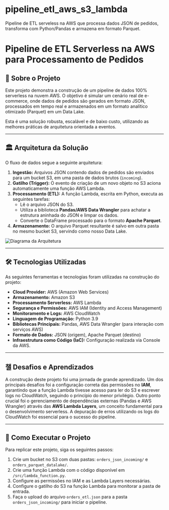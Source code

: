 # pipeline_etl_aws_s3_lambda
Pipeline de ETL serveless na AWS que processa dados JSON de pedidos, transforma com Python/Pandas e armazena em formato Parquet.
# Pipeline de ETL Serverless na AWS para Processamento de Pedidos

## 📖 Sobre o Projeto

Este projeto demonstra a construção de um pipeline de dados 100% serverless na nuvem AWS. O objetivo é simular um cenário real de e-commerce, onde dados de pedidos são gerados em formato JSON, processados em tempo real e armazenados em um formato analítico otimizado (Parquet) em um Data Lake.

Esta é uma solução robusta, escalável e de baixo custo, utilizando as melhores práticas de arquitetura orientada a eventos.

---

## 🏛️ Arquitetura da Solução

O fluxo de dados segue a seguinte arquitetura:

1. **Ingestão:** Arquivos JSON contendo dados de pedidos são enviados para um bucket S3, em uma pasta de dados brutos (`incoming`).
2. **Gatilho (Trigger):** O evento de criação de um novo objeto no S3 aciona automaticamente uma função AWS Lambda.
3. **Processamento (ETL):** A função Lambda, escrita em Python, executa as seguintes tarefas:
    * Lê o arquivo JSON do S3.
    * Utiliza a biblioteca **Pandas/AWS Data Wrangler** para achatar a estrutura aninhada do JSON e limpar os dados.
    * Converte o DataFrame processado para o formato **Apache Parquet**.
4. **Armazenamento:** O arquivo Parquet resultante é salvo em outra pasta no mesmo bucket S3, servindo como nosso Data Lake.

![Diagrama da Arquitetura](![Image](https://github.com/user-attachments/assets/34d6c5d2-5361-4379-9c5f-a5cb780df9a8))

---

## 🛠️ Tecnologias Utilizadas

As seguintes ferramentas e tecnologias foram utilizadas na construção do projeto:

* **Cloud Provider:** AWS (Amazon Web Services)
* **Armazenamento:** Amazon S3
* **Processamento Serverless:** AWS Lambda
* **Segurança e Permissões:** AWS IAM (Identity and Access Management)
* **Monitoramento e Logs:** AWS CloudWatch
* **Linguagem de Programação:** Python 3.9
* **Bibliotecas Principais:** Pandas, AWS Data Wrangler (para interação com serviços AWS)
* **Formato de Dados:** JSON (origem), Apache Parquet (destino)
* **Infraestrutura como Código (IaC):** Configuração realizada via Console da AWS.

---

## 챌 Desafios e Aprendizados

A construção deste projeto foi uma jornada de grande aprendizado. Um dos principais desafios foi a configuração correta das permissões no **IAM**, garantindo que a função Lambda tivesse acesso para ler do S3 e escrever logs no CloudWatch, seguindo o princípio do menor privilégio. Outro ponto crucial foi o gerenciamento de dependências externas (Pandas e AWS Wrangler) através das **AWS Lambda Layers**, um conceito fundamental para o desenvolvimento serverless. A depuração de erros utilizando os logs do CloudWatch foi essencial para o sucesso do pipeline.

---

## 🚀 Como Executar o Projeto

Para replicar este projeto, siga os seguintes passos:
1. Crie um bucket no S3 com duas pastas: `orders_json_incoming/` e `orders_parquet_datalake/`.
2. Crie uma função Lambda com o código disponível em `/src/lambda_function.py`.
3. Configure as permissões no IAM e as Lambda Layers necessárias.
4. Configure o gatilho do S3 na função Lambda para monitorar a pasta de entrada.
5. Faça o upload do arquivo `orders_etl.json` para a pasta `orders_json_incoming/` para iniciar o pipeline.

